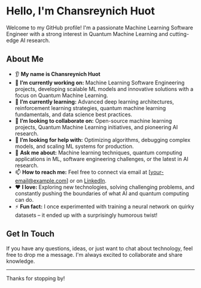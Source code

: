 # Hello, I'm Chansreynich Huot

Welcome to my GitHub profile! I'm a passionate Machine Learning Software Engineer with a strong interest in Quantum Machine Learning and cutting-edge AI research.

## About Me

* 👂 **My name is Chansreynich Huot**
* 🔭 **I’m currently working on:** Machine Learning Software Engineering projects, developing scalable ML models and innovative solutions with a focus on Quantum Machine Learning.
* 🌱 **I’m currently learning:** Advanced deep learning architectures, reinforcement learning strategies, quantum machine learning fundamentals, and data science best practices.
* 🤝 **I’m looking to collaborate on:** Open-source machine learning projects, Quantum Machine Learning initiatives, and pioneering AI research.
* 🤔 **I’m looking for help with:** Optimizing algorithms, debugging complex models, and scaling ML systems for production.
* 💬 **Ask me about:** Machine learning techniques, quantum computing applications in ML, software engineering challenges, or the latest in AI research.
* 📫 **How to reach me:** Feel free to connect via email at [your-email@example.com] or on [LinkedIn](https://linkedin.com/in/chansreynich-huot).
* ❤️ **I love:** Exploring new technologies, solving challenging problems, and constantly pushing the boundaries of what AI and quantum computing can do.
* ⚡ **Fun fact:** I once experimented with training a neural network on quirky datasets – it ended up with a surprisingly humorous twist!

## Get In Touch

If you have any questions, ideas, or just want to chat about technology, feel free to drop me a message. I'm always excited to collaborate and share knowledge.

---

Thanks for stopping by!
